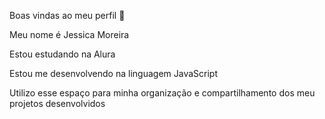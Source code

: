 Boas vindas ao meu perfil 💙

Meu nome é Jessica Moreira

Estou estudando na Alura

Estou me desenvolvendo na linguagem JavaScript

Utilizo esse espaço para minha organização e compartilhamento dos meu projetos desenvolvidos




<!--
**jhessy1/jhessy1** is a ✨ _special_ ✨ repository because its `README.md` (this file) appears on your GitHub profile.

Here are some ideas to get you started:

- 🔭 I’m currently working on ...
- 🌱 I’m currently learning ...
- 👯 I’m looking to collaborate on ...
- 🤔 I’m looking for help with ...
- 💬 Ask me about ...
- 📫 How to reach me: ...
- 😄 Pronouns: ...
- ⚡ Fun fact: ...
-->
